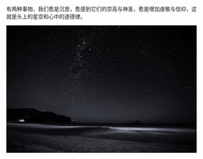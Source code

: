  有两种事物，我们愈是沉思，愈感到它们的崇高与神圣，愈是增加虔敬与信仰，这就是头上的星空和心中的道德律。
 
 ![img](https://github.com/icesky1stm/icesky1stm/blob/main/starrysky.jpg)
